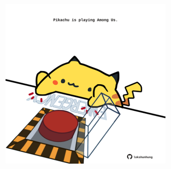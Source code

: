 <!-- built at 05/06/2022, 16:00:49 UTC -->
<p align="center">
  <img width="500" height="500" src="./ReadmeImage.svg">
</p>
